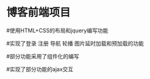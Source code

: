 博客前端项目
====

#使用HTML+CSS的布局和jquery编写功能

#实现了登录 注册 导航 轮播 图片延时加载和预加载的功能

#部分功能采用了组件化的编写

#实现了部分功能的ajax交互
